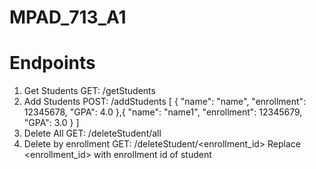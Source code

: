 # MPAD_713_A1

# Endpoints
  1) Get Students
      GET: /getStudents
  2) Add Students
      POST: /addStudents
      [
        {
          "name": "name",
          "enrollment": 12345678,
          "GPA": 4.0
        },{
          "name": "name1",
          "enrollment": 12345679,
          "GPA": 3.0
        }
      ]
  3) Delete All
      GET: /deleteStudent/all
  4) Delete by enrollment
      GET: /deleteStudent/<enrollment_id> 
      Replace <enrollment_id> with enrollment id of student